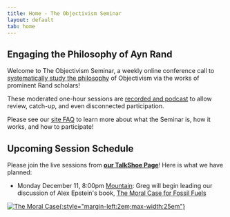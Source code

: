 ```yaml
---
title: Home - The Objectivism Seminar
layout: default
tab: home
---
```


Engaging the Philosophy of Ayn Rand
-----------------------------------
Welcome to The Objectivism Seminar, a weekly online conference call to
[systematically study the philosophy](/about "About the Objectivism Seminar")
of Objectivism via the works of prominent Rand scholars!

These moderated one-hour sessions are [recorded and podcast](/archives "Session Recording Archives")
to allow review, catch-up, and even disconnected participation.

Please see our [site FAQ](/faq "Frequently Asked Questions")
to learn more about what the Seminar is, how it works, and how to participate!

Upcoming Session Schedule
-------------------------
Please join the live sessions from
[**our TalkShoe Page**](http://www.talkshoe.com/talkshoe/web/talkCast.jsp?masterId=15215&amp;cmd=tc "The Objectivism Seminar at TalkShoe.com")!
Here is what we have planned:

* Monday December 11,
  8:00pm [Mountain][mtn]:
  Greg will begin 
  leading our discussion of Alex Epstein's book, [The Moral Case for Fossil Fuels][book]

[![The Moral Case][cover]{:style="margin-left:2em;max-width:25em"}][book]

[cover]:    https://images-na.ssl-images-amazon.com/images/I/51VGq3papCL._AA300_.jpg
[book]:     http://amzn.to/2kqwt6I
[mtn]:      http://wwp.greenwichmeantime.com/time-zone/usa/mountain-time/
